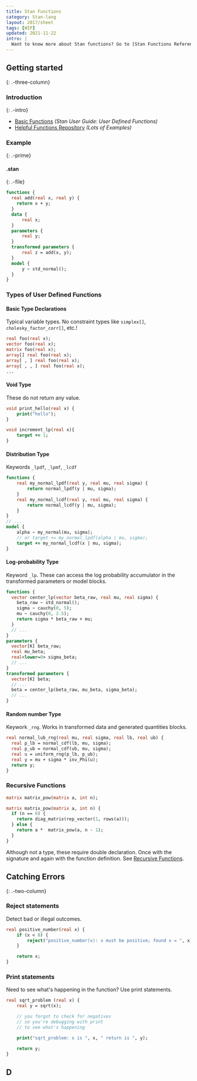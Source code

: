 ```yaml
---
title: Stan Functions
category: Stan-lang
layout: 2017/sheet
tags: [WIP]
updated: 2021-11-22
intro: |
  Want to know more about Stan functions? Go to [Stan Functions Reference](https://mc-stan.org/docs/2_28/functions-reference/index.html).
---
```


## Getting started
{: .-three-column}

### Introduction
{: .-intro}

- [Basic Functions](https://mc-stan.org/docs/2_28/stan-users-guide/basic-functions.html) _(Stan User Guide: User Defined Functions)_
- [Helpful Functions Repository](https://github.com/spinkney/helpful_stan_functions) _(Lots of Examples)_

### Example
{: .-prime}

#### .stan
{: .-file}

```stan
functions {
  real add(real x, real y) {
    return x + y;
  }
  data {
      real x;
  }
  parameters {
      real y;
  }
  transformed parameters {
      real z = add(x, y);
  }
  model {
      y ~ std_normal();
  }
}
```

### Types of User Defined Functions

#### Basic Type Declarations

Typical variable types. No constraint types like `simplex[]`, `cholesky_factor_corr[]`, etc.!
```stan
real foo(real x);
vector foo(real x);
matrix foo(real x);
array[] real foo(real x);
array[ , ] real foo(real x);
array[ , , ] real foo(real x);
...
```

#### Void Type

These do not return any value.
```stan
void print_hello(real x) {
    print("hello");
}

void increment_lp(real x){
    target += 1;
}
```

#### Distribution Type

Keywords `_lpdf`, `_lpmf`, `_lcdf`  

```stan
functions {
    real my_normal_lpdf(real y, real mu, real sigma) {
        return normal_lpdf(y | mu, sigma);
    }
    real my_normal_lcdf(real y, real mu, real sigma) {
        return normal_lcdf(y | mu, sigma);   
    }
}
// ...
model {
    alpha ~ my_normal(mu, sigma);
    // or target += my_normal_lpdf(alpha | mu, sigma);
    target += my_normal_lcdf(x | mu, sigma);
}
```
#### Log-probability Type

Keyword `_lp`. These can access the log probability accumulator in the transformed parameters or model blocks.

```stan
functions {
  vector center_lp(vector beta_raw, real mu, real sigma) {
    beta_raw ~ std_normal();
    sigma ~ cauchy(0, 5);
    mu ~ cauchy(0, 2.5);
    return sigma * beta_raw + mu;
  }
  // ...
}
parameters {
  vector[K] beta_raw;
  real mu_beta;
  real<lower=0> sigma_beta;
  // ...
}
transformed parameters {
  vector[K] beta;
  // ...
  beta = center_lp(beta_raw, mu_beta, sigma_beta);
  // ...
}
```

#### Random number Type
Keywork `_rng`. Works in transformed data and generated quantities blocks.

```stan
real normal_lub_rng(real mu, real sigma, real lb, real ub) {
  real p_lb = normal_cdf(lb, mu, sigma);
  real p_ub = normal_cdf(ub, mu, sigma);
  real u = uniform_rng(p_lb, p_ub);
  real y = mu + sigma * inv_Phi(u);
  return y;
}
```

### Recursive Functions

```stan
matrix matrix_pow(matrix a, int n);

matrix matrix_pow(matrix a, int n) {
  if (n == 0) {
    return diag_matrix(rep_vector(1, rows(a)));
  } else {
    return a *  matrix_pow(a, n - 1);
  }
}
```
Although not a type, these require double declaration. Once with the signature and again with the function definition. See [Recursive Functions](https://mc-stan.org/docs/2_28/stan-users-guide/recursive-functions.html).

## Catching Errors
{: .-two-column}


### Reject statements

Detect bad or illegal outcomes.
```stan
real positive_number(real x) {
    if (x < 0) {
        reject("positive_number(x): x must be positive; found x = ", x);
    }

    return x;
}
```

### Print statements

Need to see what's happening in the function? Use print statements.

```stan
real sqrt_problem (real x) {
    real y = sqrt(x);

    // you forgot to check for negatives 
    // so you're debugging with print 
    // to see what's happening

    print("sqrt_problem: x is ", x, " return is ", y);

    return y;
}
```

## D
